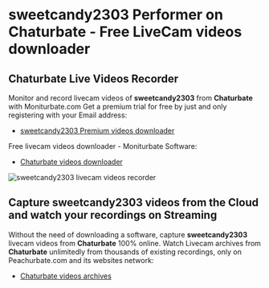 # sweetcandy2303 Performer on Chaturbate - Free LiveCam videos downloader

## Chaturbate Live Videos Recorder

Monitor and record livecam videos of **sweetcandy2303** from **Chaturbate** with Moniturbate.com
Get a premium trial for free by just and only registering with your Email address:
* [sweetcandy2303 Premium videos downloader](https://moniturbate.com/request-demo-licence-key.html)

Free livecam videos downloader - Moniturbate Software:
* [Chaturbate videos downloader](https://moniturbate.com/moniturbate-download-software.html)

![sweetcandy2303 livecam videos recorder](https://peachurnet.com/templates/moniturbate-software.png)


## Capture sweetcandy2303 videos from the Cloud and watch your recordings on Streaming

Without the need of downloading a software, capture **sweetcandy2303** livecam videos from **Chaturbate** 100% online.
Watch Livecam archives from **Chaturbate** unlimitedly from thousands of existing recordings, only on Peachurbate.com and its websites network:
* [Chaturbate videos archives](https://peachurnet.com/)